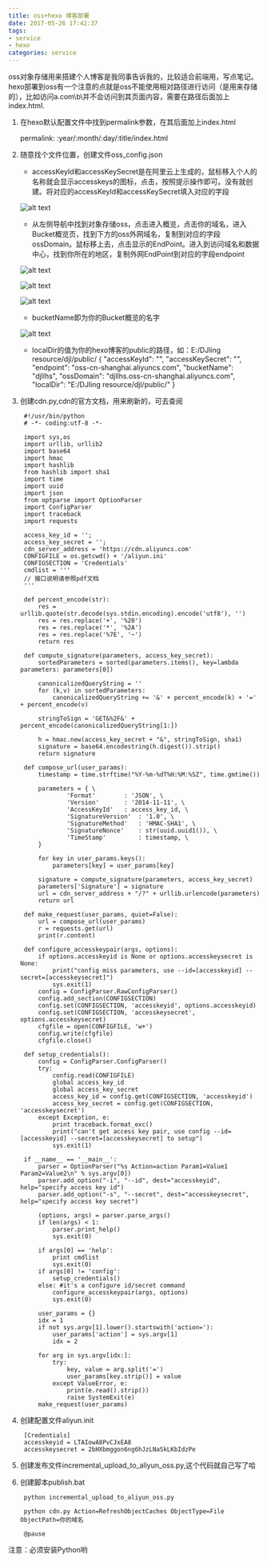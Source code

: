 ```yaml
---
title: oss+hexo 博客部署
date: 2017-05-26 17:42:37
tags: 
- service
- hexo
categories: service
---
```

oss对象存储用来搭建个人博客是我同事告诉我的，比较适合前端用，写点笔记。hexo部署到oss有一个注意的点就是oss不能使用相对路径进行访问（是用来存储的），比如访问a.com\b\并不会访问到其页面内容，需要在路径后面加上index.html.
<!--- more --->

1. 在hexo默认配置文件中找到permalink参数，在其后面加上index.html

    permalink: :year/:month/:day/:title/index.html

2. 随意找个文件位置，创建文件oss_config.json

    + accessKeyId和accessKeySecret是在阿里云上生成的，鼠标移入个人的名称就会显示accesskeys的图标，点击，按照提示操作即可。没有就创建。将对应的accessKeyId和accessKeySecret填入对应的字段

    ![alt text](/images/1.png)

    + 从左侧导航中找到对象存储oss，点击进入概览，点击你的域名，进入Bucket概览页，找到下方的oss外网域名，复制到对应的字段ossDomain。鼠标移上去，点击显示的EndPoint。进入到访问域名和数据中心，找到你所在的地区，复制外网EndPoint到对应的字段endpoint

    ![alt text](/images/2.png)

    ![alt text](/images/3.png)

    ![alt text](/images/4.png)

    + bucketName即为你的Bucket概览的名字

    ![alt text](/images/5.png)

    + localDir的值为你的hexo博客的public的路径，如：E:/DJling resource/djl/public/
          {
          "accessKeyId": "",
          "accessKeySecret": "",
          "endpoint": "oss-cn-shanghai.aliyuncs.com",
          "bucketName": "djllhs",
          "ossDomain": "djllhs.oss-cn-shanghai.aliyuncs.com",
          "localDir": "E:/DJling resource/djl/public/"
          }

3. 创建cdn.py,cdn的官方文档，用来刷新的，可去查阅

        #!/usr/bin/python
        # -*- coding:utf-8 -*-

        import sys,os
        import urllib, urllib2
        import base64
        import hmac
        import hashlib
        from hashlib import sha1
        import time
        import uuid
        import json
        from optparse import OptionParser
        import ConfigParser
        import traceback
        import requests

        access_key_id = '';
        access_key_secret = '';
        cdn_server_address = 'https://cdn.aliyuncs.com'
        CONFIGFILE = os.getcwd() + '/aliyun.ini'
        CONFIGSECTION = 'Credentials'
        cmdlist = '''
        // 接口说明请参照pdf文档
        '''

        def percent_encode(str):
            res = urllib.quote(str.decode(sys.stdin.encoding).encode('utf8'), '')
            res = res.replace('+', '%20')
            res = res.replace('*', '%2A')
            res = res.replace('%7E', '~')
            return res

        def compute_signature(parameters, access_key_secret):
            sortedParameters = sorted(parameters.items(), key=lambda parameters: parameters[0])

            canonicalizedQueryString = ''
            for (k,v) in sortedParameters:
                canonicalizedQueryString += '&' + percent_encode(k) + '=' + percent_encode(v)

            stringToSign = 'GET&%2F&' + percent_encode(canonicalizedQueryString[1:])

            h = hmac.new(access_key_secret + "&", stringToSign, sha1)
            signature = base64.encodestring(h.digest()).strip()
            return signature

        def compose_url(user_params):
            timestamp = time.strftime("%Y-%m-%dT%H:%M:%SZ", time.gmtime())

            parameters = { \
                    'Format'        : 'JSON', \
                    'Version'       : '2014-11-11', \
                    'AccessKeyId'   : access_key_id, \
                    'SignatureVersion'  : '1.0', \
                    'SignatureMethod'   : 'HMAC-SHA1', \
                    'SignatureNonce'    : str(uuid.uuid1()), \
                    'TimeStamp'         : timestamp, \
            }

            for key in user_params.keys():
                parameters[key] = user_params[key]

            signature = compute_signature(parameters, access_key_secret)
            parameters['Signature'] = signature
            url = cdn_server_address + "/?" + urllib.urlencode(parameters)
            return url

        def make_request(user_params, quiet=False):
            url = compose_url(user_params)
            r = requests.get(url)
            print(r.content)

        def configure_accesskeypair(args, options):
            if options.accesskeyid is None or options.accesskeysecret is None:
                print("config miss parameters, use --id=[accesskeyid] --secret=[accesskeysecret]")
                sys.exit(1)
            config = ConfigParser.RawConfigParser()
            config.add_section(CONFIGSECTION)
            config.set(CONFIGSECTION, 'accesskeyid', options.accesskeyid)
            config.set(CONFIGSECTION, 'accesskeysecret', options.accesskeysecret)
            cfgfile = open(CONFIGFILE, 'w+')
            config.write(cfgfile)
            cfgfile.close()

        def setup_credentials():
            config = ConfigParser.ConfigParser()
            try:
                config.read(CONFIGFILE)
                global access_key_id
                global access_key_secret
                access_key_id = config.get(CONFIGSECTION, 'accesskeyid')
                access_key_secret = config.get(CONFIGSECTION, 'accesskeysecret')
            except Exception, e:
                print traceback.format_exc()
                print("can't get access key pair, use config --id=[accesskeyid] --secret=[accesskeysecret] to setup")
                sys.exit(1)

        if __name__ == '__main__':
            parser = OptionParser("%s Action=action Param1=Value1 Param2=Value2\n" % sys.argv[0])
            parser.add_option("-i", "--id", dest="accesskeyid", help="specify access key id")
            parser.add_option("-s", "--secret", dest="accesskeysecret", help="specify access key secret")

            (options, args) = parser.parse_args()
            if len(args) < 1:
                parser.print_help()
                sys.exit(0)

            if args[0] == 'help':
                print cmdlist
                sys.exit(0)
            if args[0] != 'config':
                setup_credentials()
            else: #it's a configure id/secret command
                configure_accesskeypair(args, options)
                sys.exit(0)

            user_params = {}
            idx = 1
            if not sys.argv[1].lower().startswith('action='):
                user_params['action'] = sys.argv[1]
                idx = 2

            for arg in sys.argv[idx:]:
                try:
                    key, value = arg.split('=')
                    user_params[key.strip()] = value
                except ValueError, e:
                    print(e.read().strip())
                    raise SystemExit(e)
            make_request(user_params)

4. 创建配置文件aliyun.init

        [Credentials]
        accesskeyid = LTAIowA8PvCJxEA8
        accesskeysecret = 2bHXbmggon6ng6hJzLNaSkLKbIdzPe
5. 创建发布文件incremental_upload_to_aliyun_oss.py,这个代码就自己写了哈
6. 创建脚本publish.bat

        python incremental_upload_to_aliyun_oss.py

        python cdn.py Action=RefreshObjectCaches ObjectType=File ObjectPath=你的域名

        @pause

注意：必须安装Python哟
